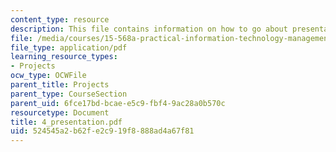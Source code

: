```yaml
---
content_type: resource
description: This file contains information on how to go about presentation.
file: /media/courses/15-568a-practical-information-technology-management-spring-2005/524545a2b62fe2c919f8888ad4a67f81_4_presentation.pdf
file_type: application/pdf
learning_resource_types:
- Projects
ocw_type: OCWFile
parent_title: Projects
parent_type: CourseSection
parent_uid: 6fce17bd-bcae-e5c9-fbf4-9ac28a0b570c
resourcetype: Document
title: 4_presentation.pdf
uid: 524545a2-b62f-e2c9-19f8-888ad4a67f81
---
```

